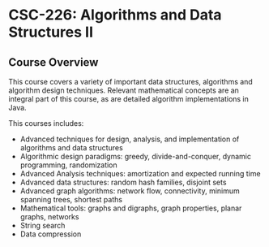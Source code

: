 # CSC-226: Algorithms and Data Structures II

## Course Overview
 This course covers a variety of important data structures, algorithms and algorithm design techniques. Relevant mathematical 
 concepts are an integral part of this course, as are detailed algorithm implementations in Java.
 
 This courses includes:
- Advanced techniques for design, analysis, and implementation of algorithms and data structures
- Algorithmic design paradigms: greedy, divide-and-conquer, dynamic programming, randomization
- Advanced Analysis techniques: amortization and expected running time
- Advanced data structures: random hash families, disjoint sets
- Advanced graph algorithms: network flow, connectivity, minimum spanning trees, shortest paths
- Mathematical tools: graphs and digraphs, graph properties, planar graphs, networks
- String search
- Data compression
